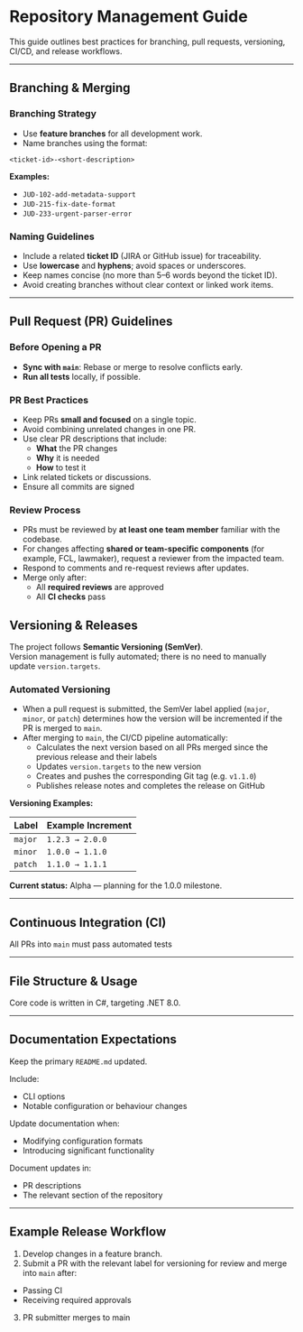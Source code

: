 # Repository Management Guide

This guide outlines best practices for branching, pull requests, versioning, CI/CD, and release workflows.

---

## Branching & Merging

### Branching Strategy

- Use **feature branches** for all development work.
- Name branches using the format:

`<ticket-id>-<short-description>`

**Examples:**
- `JUD-102-add-metadata-support`
- `JUD-215-fix-date-format`
- `JUD-233-urgent-parser-error`

### Naming Guidelines

- Include a related **ticket ID** (JIRA or GitHub issue) for traceability.
- Use **lowercase** and **hyphens**; avoid spaces or underscores.
- Keep names concise (no more than 5–6 words beyond the ticket ID).
- Avoid creating branches without clear context or linked work items.

---

## Pull Request (PR) Guidelines

### Before Opening a PR

- **Sync with `main`**: Rebase or merge to resolve conflicts early.
- **Run all tests** locally, if possible.

### PR Best Practices

- Keep PRs **small and focused** on a single topic.
- Avoid combining unrelated changes in one PR.
- Use clear PR descriptions that include:
  - **What** the PR changes
  - **Why** it is needed
  - **How** to test it
- Link related tickets or discussions.
- Ensure all commits are signed

### Review Process

- PRs must be reviewed by **at least one team member** familiar with the codebase.
- For changes affecting **shared or team-specific components** (for example, FCL, lawmaker), request a reviewer from the impacted team.
- Respond to comments and re-request reviews after updates.
- Merge only after:
  - All **required reviews** are approved
  - All **CI checks** pass


## Versioning & Releases

The project follows **Semantic Versioning (SemVer)**.  
Version management is fully automated; there is no need to manually update `version.targets`.

### Automated Versioning

- When a pull request is submitted, the SemVer label applied (`major`, `minor`, or `patch`) determines how the version will be incremented if the PR is merged to `main`.
- After merging to `main`, the CI/CD pipeline automatically:
  - Calculates the next version based on all PRs merged since the previous release and their labels
  - Updates `version.targets` to the new version
  - Creates and pushes the corresponding Git tag (e.g. `v1.1.0`)
  - Publishes release notes and completes the release on GitHub

**Versioning Examples:**

| Label   | Example Increment  |
|---------|--------------------|
| `major` | `1.2.3 → 2.0.0`    |
| `minor` | `1.0.0 → 1.1.0`    |
| `patch` | `1.1.0 → 1.1.1`    |

**Current status:** Alpha — planning for the 1.0.0 milestone.

---

## Continuous Integration (CI)

All PRs into `main` must pass automated tests  

---

## File Structure & Usage

Core code is written in C#, targeting .NET 8.0.

---

## Documentation Expectations

Keep the primary `README.md` updated.

Include:

- CLI options
- Notable configuration or behaviour changes

Update documentation when:

- Modifying configuration formats
- Introducing significant functionality

Document updates in:

- PR descriptions
- The relevant section of the repository

---

## Example Release Workflow

1. Develop changes in a feature branch.  
2. Submit a PR with the relevant label for versioning for review and merge into `main` after:
- Passing CI  
- Receiving required approvals    
3. PR submitter merges to main
